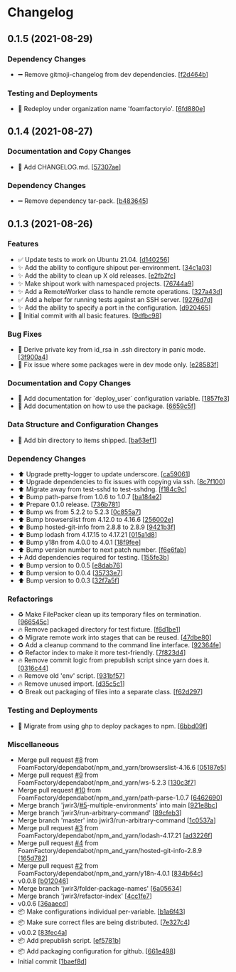 # Changelog

<a name="0.1.5"></a>
## 0.1.5 (2021-08-29)

### Dependency Changes

- ➖ Remove gitmoji-changelog from dev dependencies. [[f2d464b](https://github.com/foamfactory/shipout/commit/f2d464b1ff1ab0460ea7b9b91c3cc8a1a6d8e787)]

### Testing and Deployments

- 🚀 Redeploy under organization name &#x27;foamfactoryio&#x27;. [[6fd880e](https://github.com/foamfactory/shipout/commit/6fd880e5ae4bc60c23c2604dde1213e747a45128)]


<a name="0.1.4"></a>
## 0.1.4 (2021-08-27)

### Documentation and Copy Changes

- 📖 Add CHANGELOG.md. [[57307ae](https://github.com/foamfactory/shipout/commit/57307ae1b8f77e57eba2e77f0aaebae51af61202)]

### Dependency Changes

- ➖ Remove dependency tar-pack. [[b483645](https://github.com/foamfactory/shipout/commit/b48364526b1a67a8b5322f2273e51369929288f5)]


<a name="0.1.3"></a>
## 0.1.3 (2021-08-26)

### Features

- ✅ Update tests to work on Ubuntu 21.04. [[d140256](https://github.com/foamfactory/shipout/commit/d140256c8bbdeb06f5aef1ce7d18b2cd8a21025f)]
- ✨ Add the ability to configure shipout per-environment. [[34c1a03](https://github.com/foamfactory/shipout/commit/34c1a036d47dcd4d67314399081b52ba97da291a)]
- ✨ Add the ability to clean up X old releases. [[e2fb2fc](https://github.com/foamfactory/shipout/commit/e2fb2fc8a8bc262e2a0e12c03fa97e122954e407)]
- ✨ Make shipout work with namespaced projects. [[76744a9](https://github.com/foamfactory/shipout/commit/76744a9676264fc8a128c5de2a5629d35869451d)]
- ✨ Add a RemoteWorker class to handle remote operations. [[327a43d](https://github.com/foamfactory/shipout/commit/327a43d5ff7a9c0d149774b56e6e6cb67c05f61e)]
- ✅ Add a helper for running tests against an SSH server. [[9276d7d](https://github.com/foamfactory/shipout/commit/9276d7d164ef505606bf0dfe6e9da6c8190b3b79)]
- ✨ Add the ability to specify a port in the configuration. [[d920465](https://github.com/foamfactory/shipout/commit/d920465587b538893008a9a98f550b2eecb7aa47)]
- 🎉 Initial commit with all basic features. [[9dfbc98](https://github.com/foamfactory/shipout/commit/9dfbc98f2f1b59e88745ba4e9ffee2b4b986b1b4)]

### Bug Fixes

- 🐛 Derive private key from id_rsa in .ssh directory in panic mode. [[3f900a4](https://github.com/foamfactory/shipout/commit/3f900a4515218425d9df2014f6eca6dcc4437daa)]
- 🐛 Fix issue where some packages were in dev mode only. [[e28583f](https://github.com/foamfactory/shipout/commit/e28583fd7acf262ffa57f7012bae0061546a6566)]

### Documentation and Copy Changes

- 📖 Add documentation for &#x60;deploy_user&#x60; configuration variable. [[1857fe3](https://github.com/foamfactory/shipout/commit/1857fe34d3ae8091c5cc8138f2dc62a992ea8e03)]
- 📖 Add documentation on how to use the package. [[6659c5f](https://github.com/foamfactory/shipout/commit/6659c5fa293b1ee806112cd4fd8b4f7fb489c57e)]

### Data Structure and Configuration Changes

- 🔧 Add bin directory to items shipped. [[ba63ef1](https://github.com/foamfactory/shipout/commit/ba63ef125c7750239d2b05a12fcc7abd84000b9d)]

### Dependency Changes

- ⬆️ Upgrade pretty-logger to update underscore. [[ca59061](https://github.com/foamfactory/shipout/commit/ca59061fe4d6aa9a4b9cd05b67015620b392e466)]
- ⬆️ Upgrade dependencies to fix issues with copying via ssh. [[8c7f100](https://github.com/foamfactory/shipout/commit/8c7f10098bc384491625bcc77dfab9ff0cc65bc1)]
- ⬆️ Migrate away from test-sshd to test-sshdng. [[f184c9c](https://github.com/foamfactory/shipout/commit/f184c9cea0163476d808a7a41005b9285ad7483a)]
- ⬆️ Bump path-parse from 1.0.6 to 1.0.7 [[ba184e2](https://github.com/foamfactory/shipout/commit/ba184e2750f72014cc074362ce3a3b5c7b65034f)]
- ⬆️ Prepare 0.1.0 release. [[736b781](https://github.com/foamfactory/shipout/commit/736b781ac93273d3c801a7c5e2ca272369c6beb7)]
- ⬆️ Bump ws from 5.2.2 to 5.2.3 [[0c855a7](https://github.com/foamfactory/shipout/commit/0c855a7ddb7add2c45c1c7834129fc03e2ec3d2b)]
- ⬆️ Bump browserslist from 4.12.0 to 4.16.6 [[256002e](https://github.com/foamfactory/shipout/commit/256002e741735e0bf8930e602571657b9bfb64d0)]
- ⬆️ Bump hosted-git-info from 2.8.8 to 2.8.9 [[9421b3f](https://github.com/foamfactory/shipout/commit/9421b3f6b342cd610cd675de6a10ec9456093ac4)]
- ⬆️ Bump lodash from 4.17.15 to 4.17.21 [[015a1d8](https://github.com/foamfactory/shipout/commit/015a1d8349c145e6d8aca89ccdaec639a9879eeb)]
- ⬆️ Bump y18n from 4.0.0 to 4.0.1 [[18f9fee](https://github.com/foamfactory/shipout/commit/18f9fee23fbe1c68dd641409ff844a06b8cf23a5)]
- ⬆️ Bump version number to next patch number. [[f6e6fab](https://github.com/foamfactory/shipout/commit/f6e6fabc413c05c883de91247f93f6f56fc47db5)]
- ➕ Add dependencies required for testing. [[155fe3b](https://github.com/foamfactory/shipout/commit/155fe3bee998c3fd8fd6186ca8439e050783fdc0)]
- ⬆️ Bump version to 0.0.5 [[e8dab76](https://github.com/foamfactory/shipout/commit/e8dab768434e919bef26ea38f6c5417c45237c7b)]
- ⬆️ Bump version to 0.0.4 [[35733e7](https://github.com/foamfactory/shipout/commit/35733e73382c72e4b914199cd2cd153e3b7789a0)]
- ⬆️ Bump version to 0.0.3 [[32f7a5f](https://github.com/foamfactory/shipout/commit/32f7a5f9af0f1ff50e15c9f3ae513034e0ddc7f9)]

### Refactorings

- ♻️ Make FilePacker clean up its temporary files on termination. [[966545c](https://github.com/foamfactory/shipout/commit/966545c3794159dda38601c28d6ffdc033e5f020)]
- 🔥 Remove packaged directory for test fixture. [[f6d1be1](https://github.com/foamfactory/shipout/commit/f6d1be1e72dded3c576eadf0b06d87317f0977ee)]
- ♻️ Migrate remote work into stages that can be reused. [[47dbe80](https://github.com/foamfactory/shipout/commit/47dbe80370c4ed568d0dd7858369b596ed049ce2)]
- ♻️ Add a cleanup command to the command line interface. [[92364fe](https://github.com/foamfactory/shipout/commit/92364fec94e49f83f84d635ef436c42a426f38b0)]
- ♻️ Refactor index to make it more test-friendly. [[7f823d4](https://github.com/foamfactory/shipout/commit/7f823d48ca418cceba0d41049a23a0e706c5f777)]
- 🔥 Remove commit logic from prepublish script since yarn does it. [[0316c44](https://github.com/foamfactory/shipout/commit/0316c4449cba2af0ef8ed7b2ec161207aa8715bd)]
- 🔥 Remove old &#x27;env&#x27; script. [[931bf57](https://github.com/foamfactory/shipout/commit/931bf57edcf7b5a6370c086e0fa1d476b0e51148)]
- 🔥 Remove unused import. [[d35c5c1](https://github.com/foamfactory/shipout/commit/d35c5c1e6644d0122bbb1871d7485e77e4a679e2)]
- ♻️ Break out packaging of files into a separate class. [[f62d297](https://github.com/foamfactory/shipout/commit/f62d297d8bb0b4df524bbf62b5ff1050710bcb34)]

### Testing and Deployments

- 🚀 Migrate from using ghp to deploy packages to npm. [[6bbd09f](https://github.com/foamfactory/shipout/commit/6bbd09f8c9ffeab856904938f809e53f7ebef8ef)]

### Miscellaneous

-  Merge pull request [#8](https://github.com/foamfactory/shipout/issues/8) from FoamFactory/dependabot/npm_and_yarn/browserslist-4.16.6 [[05187e5](https://github.com/foamfactory/shipout/commit/05187e52e77bfd616f81c9da3851c8cd32553740)]
-  Merge pull request [#9](https://github.com/foamfactory/shipout/issues/9) from FoamFactory/dependabot/npm_and_yarn/ws-5.2.3 [[130c3f7](https://github.com/foamfactory/shipout/commit/130c3f7a851a4e14175f0fb86c3d4580c33586aa)]
-  Merge pull request [#10](https://github.com/foamfactory/shipout/issues/10) from FoamFactory/dependabot/npm_and_yarn/path-parse-1.0.7 [[6462690](https://github.com/foamfactory/shipout/commit/6462690940e990fd380d608b2f42a42f2967e23a)]
-  Merge branch &#x27;jwir3/[#5](https://github.com/foamfactory/shipout/issues/5)-multiple-environments&#x27; into main [[921e8bc](https://github.com/foamfactory/shipout/commit/921e8bc63155144000f508071ac2bb35884176b4)]
-  Merge branch &#x27;jwir3/run-arbitrary-command&#x27; [[89cfeb3](https://github.com/foamfactory/shipout/commit/89cfeb32d6af3a7d2d53938e8b898517947f4504)]
-  Merge branch &#x27;master&#x27; into jwir3/run-arbitrary-command [[1c0537a](https://github.com/foamfactory/shipout/commit/1c0537ab8e0f5a0af883efd6c7c6449e2a3def3d)]
-  Merge pull request [#3](https://github.com/foamfactory/shipout/issues/3) from FoamFactory/dependabot/npm_and_yarn/lodash-4.17.21 [[ad3226f](https://github.com/foamfactory/shipout/commit/ad3226fe2865d450a9f591e31955035dec9c4bfb)]
-  Merge pull request [#4](https://github.com/foamfactory/shipout/issues/4) from FoamFactory/dependabot/npm_and_yarn/hosted-git-info-2.8.9 [[165d782](https://github.com/foamfactory/shipout/commit/165d782392ced1d90a93ada04b06be81d5e1a593)]
-  Merge pull request [#2](https://github.com/foamfactory/shipout/issues/2) from FoamFactory/dependabot/npm_and_yarn/y18n-4.0.1 [[834b64c](https://github.com/foamfactory/shipout/commit/834b64c5651782bd7f19c38c85ecc501a90f0d04)]
-  v0.0.8 [[b012046](https://github.com/foamfactory/shipout/commit/b012046221ceb0f657b8a049dc10011b50c405be)]
-  Merge branch &#x27;jwir3/folder-package-names&#x27; [[6a05634](https://github.com/foamfactory/shipout/commit/6a0563422cc29d2da08f632d6a81375af506059b)]
-  Merge branch &#x27;jwir3/refactor-index&#x27; [[4cc1fe7](https://github.com/foamfactory/shipout/commit/4cc1fe76ffede515998ebc79d090f2bc993b1545)]
-  v0.0.6 [[36aaecd](https://github.com/foamfactory/shipout/commit/36aaecd2c87909e3ffd53ec7a0d5a8256d5cc014)]
- 📦 Make configurations individual per-variable. [[b1a6f43](https://github.com/foamfactory/shipout/commit/b1a6f43d76802645f620616b2060a70f78181906)]
- 📦 Make sure correct files are being distributed. [[7e327c4](https://github.com/foamfactory/shipout/commit/7e327c4161b12b2a2a1933eddb600e73552bd9b4)]
-  v0.0.2 [[83fec4a](https://github.com/foamfactory/shipout/commit/83fec4a2569e4b4d5d8580b823946a53959930b7)]
- 📦 Add prepublish script. [[ef5781b](https://github.com/foamfactory/shipout/commit/ef5781b6633a92d9e05ebccffa9d60a2b7a3cb3f)]
- 📦 Add packaging configuration for github. [[661e498](https://github.com/foamfactory/shipout/commit/661e498e75a6af86fc66f7602b0a23ff19689441)]
-  Initial commit [[1baef8d](https://github.com/foamfactory/shipout/commit/1baef8dc503600c281b2c917425990e674f8eea2)]


